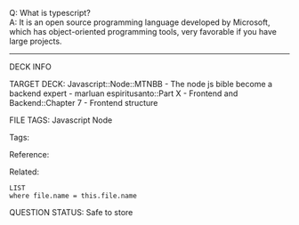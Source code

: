 Q: What is typescript?  
A: It is an open source programming language developed by Microsoft, which has object-oriented programming tools, very favorable if you have large projects.


---

DECK INFO

TARGET DECK: Javascript::Node::MTNBB - The node js bible become a backend expert - marluan espiritusanto::Part X - Frontend and Backend::Chapter 7 - Frontend structure

FILE TAGS: Javascript Node

Tags:

Reference:

Related:

```dataview
LIST
where file.name = this.file.name
```

QUESTION STATUS: Safe to store